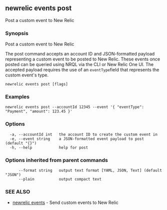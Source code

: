 ## newrelic events post

Post a custom event to New Relic

### Synopsis

Post a custom event to New Relic

The post command accepts an account ID and JSON-formatted payload representing a
custom event to be posted to New Relic. These events once posted can be queried
using NRQL via the CLI or New Relic One UI.
The accepted payload requires the use of an `eventType`field that
represents the custom event's type.


```
newrelic events post [flags]
```

### Examples

```
newrelic events post --accountId 12345 --event '{ "eventType": "Payment", "amount": 123.45 }'
```

### Options

```
  -a, --accountId int   the account ID to create the custom event in
  -e, --event string    a JSON-formatted event payload to post (default "{}")
  -h, --help            help for post
```

### Options inherited from parent commands

```
      --format string   output text format [YAML, JSON, Text] (default "JSON")
      --plain           output compact text
```

### SEE ALSO

* [newrelic events](newrelic_events.md)	 - Send custom events to New Relic

